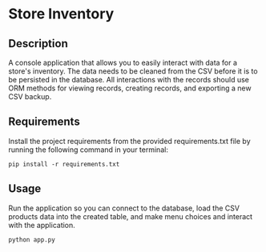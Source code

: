 # Store Inventory
## Description
A console application that allows you to easily interact with data for a store's inventory.
The data needs to be cleaned from the CSV before it is to be persisted in the database. All interactions with the records should use ORM methods for viewing records, creating records, and exporting a new CSV backup.

## Requirements
Install the project requirements from the provided requirements.txt file by running the following command in your terminal:
```
pip install -r requirements.txt
```

## Usage
Run the application so you can connect to the database, load the CSV products data into the created table, and make menu choices and interact with the application.
```
python app.py
```
